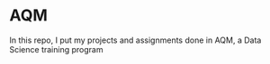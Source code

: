 # AQM
In this repo, I put my projects and assignments done in AQM, a Data Science training program 
